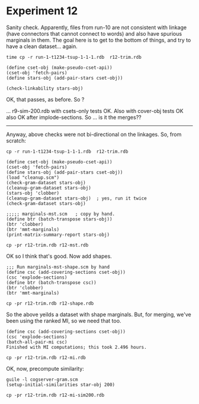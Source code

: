 
Experiment 12
=============
Sanity check.  Apparently, files from run-10 are not consistent
with linkage (have connectors that cannot connect to words) and
also have spurious marginals in them. The goal here is to get to
the bottom of things, and try to have a clean dataset... again.

```
time cp -r run-1-t1234-tsup-1-1-1.rdb  r12-trim.rdb

(define cset-obj (make-pseudo-cset-api))
(cset-obj 'fetch-pairs)
(define stars-obj (add-pair-stars cset-obj))

(check-linkability stars-obj)
```
OK, that passes, as before. So ?

... r9-sim-200.rdb with csets-only tests OK.
Also with cover-obj tests OK
also OK after implode-sections.   So ... is it the merges??

-------------------------------------------------------
Anyway, above checks were not bi-directional on the linkages.
So, from scratch:
```
cp -r run-1-t1234-tsup-1-1-1.rdb  r12-trim.rdb

(define cset-obj (make-pseudo-cset-api))
(cset-obj 'fetch-pairs)
(define stars-obj (add-pair-stars cset-obj))
(load "cleanup.scm")
(check-gram-dataset stars-obj)
(cleanup-gram-dataset stars-obj)
(stars-obj 'clobber)
(cleanup-gram-dataset stars-obj)  ; yes, run it twice
(check-gram-dataset stars-obj)

;;;;; marginals-mst.scm   ; copy by hand.
(define btr (batch-transpose stars-obj))
(btr 'clobber)
(btr 'mmt-marginals)
(print-matrix-summary-report stars-obj)

cp -pr r12-trim.rdb r12-mst.rdb
```

OK so I think that's good. Now add shapes.
```
;;; Run marginals-mst-shape.scm by hand
(define csc (add-covering-sections cset-obj))
(csc 'explode-sections)
(define btr (batch-transpose csc))
(btr 'clobber)
(btr 'mmt-marginals)

cp -pr r12-trim.rdb r12-shape.rdb
```
So the above yeilds a dataset with shape marginals. But, for merging,
we've been using the ranked MI, so we need that too.
```
(define csc (add-covering-sections cset-obj))
(csc 'explode-sections)
(batch-all-pair-mi csc)
Finished with MI computations; this took 2.496 hours.

cp -pr r12-trim.rdb r12-mi.rdb
```

OK, now, precompute similarity:
```
guile -l cogserver-gram.scm
(setup-initial-similarities star-obj 200)

cp -pr r12-trim.rdb r12-mi-sim200.rdb
```
